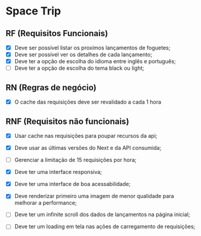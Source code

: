 # Space Trip

## RF (Requisitos Funcionais)

- [X] Deve ser possível listar os proxímos lançamentos de foguetes;
- [X] Deve ser possível ver os detalhes de cada lançamento;
- [X] Deve ter a opção de escolha do idioma entre inglês e português;
- [ ] Deve ter a opção de escolha do tema black ou light;

## RN (Regras de negócio)

- [X] O cache das requisições deve ser revalidado a cada 1 hora

## RNF (Requisitos não funcionais)

- [X] Usar cache nas requisições para poupar recursos da api;
- [X] Deve usar as últimas versões do Next e da API consumida;
- [ ] Gerenciar a limitação de 15 requisições por hora;
- [X] Deve ter uma interface responsiva;
- [X] Deve ter uma interface de boa acessabilidade;
- [X] Deve renderizar primeiro uma imagem de menor qualidade para melhorar a performance;
- [ ] Deve ter um infinite scroll dos dados de lançamentos na página inicial;
- [ ] Deve ter um loading em tela nas ações de carregamento de requisições;

